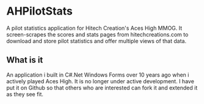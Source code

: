 # AHPilotStats
A pilot statistics application for Hitech Creation's Aces High MMOG. It screen-scrapes the scores and stats pages from hitechcreations.com to download and store pilot statistics and offer multiple views of that data.

## What is it
An application i built in C#.Net Windows Forms over 10 years ago when i actively played Aces High. It is no longer under active development. I have put it on Github so that others who are interested can fork it and extended it as they see fit.


